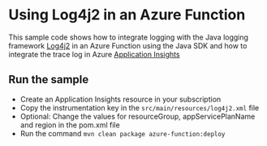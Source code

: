 # Using Log4j2 in an Azure Function
This sample code shows how to integrate logging with the Java logging framework [Log4j2](https://logging.apache.org/log4j/2.0) in an Azure Function using the Java SDK and how to integrate the trace log in Azure [Application Insights](https://docs.microsoft.com/en-us/azure/azure-monitor/app/app-insights-overview)
## Run the sample
* Create an Application Insights resource in your subscription
* Copy the instrumentation key in the `src/main/resources/log4j2.xml` file
* Optional: Change the values for resourceGroup, appServicePlanName and region in the pom.xml file
* Run the command `mvn clean package azure-function:deploy`